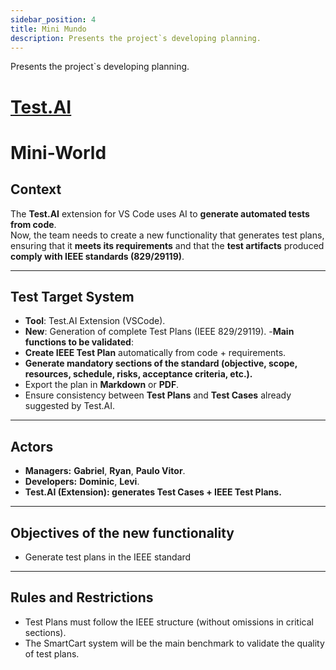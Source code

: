 ```yaml
---
sidebar_position: 4
title: Mini Mundo
description: Presents the project`s developing planning.
---
```


Presents the project`s developing planning.

# [Test.AI](https://marketplace.visualstudio.com/items?itemName=GabrieldePaulaBrunetti.test-ai)

# Mini-World

## Context

The **Test.AI** extension for VS Code uses AI to **generate automated tests from code**.  
Now, the team needs to create a new functionality that generates test plans, ensuring that it **meets its requirements** and that the **test artifacts** produced **comply with IEEE standards (829/29119)**.

---

## Test Target System

- **Tool**: Test.AI Extension (VSCode).
- **New**: Generation of complete Test Plans (IEEE 829/29119).
-**Main functions to be validated**:
- **Create IEEE Test Plan** automatically from code + requirements.
- **Generate mandatory sections of the standard (objective, scope, resources, schedule, risks, acceptance criteria, etc.).**
- Export the plan in **Markdown** or **PDF**.
- Ensure consistency between **Test Plans** and **Test Cases** already suggested by Test.AI.

---

## Actors
- **Managers:** **Gabriel**, **Ryan**, **Paulo Vitor**.  
- **Developers:** **Dominic**, **Levi**.  
- **Test.AI (Extension): generates Test Cases + IEEE Test Plans.**
---

## Objectives of the new functionality
- Generate test plans in the IEEE standard

---

## Rules and Restrictions

- Test Plans must follow the IEEE structure (without omissions in critical sections).
- The SmartCart system will be the main benchmark to validate the quality of test plans.
